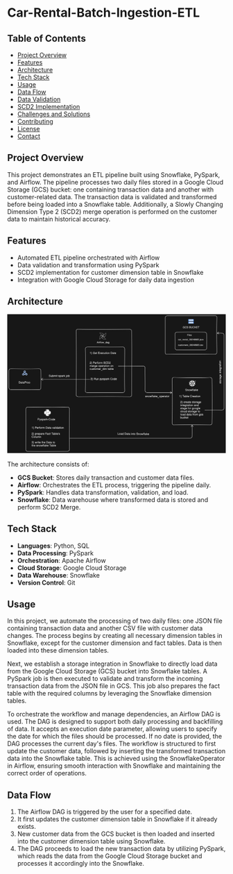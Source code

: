 
# Car-Rental-Batch-Ingestion-ETL

## Table of Contents
- [Project Overview](#project-overview)
- [Features](#features)
- [Architecture](#architecture)
- [Tech Stack](#tech-stack)
- [Usage](#usage)
- [Data Flow](#data-flow)
- [Data Validation](#data-validation)
- [SCD2 Implementation](#scd2-implementation)
- [Challenges and Solutions](#challenges-and-solutions)
- [Contributing](#contributing)
- [License](#license)
- [Contact](#contact)

## Project Overview
This project demonstrates an ETL pipeline built using Snowflake, PySpark, and Airflow. The pipeline processes two daily files stored in a Google Cloud Storage (GCS) bucket: one containing transaction data and another with customer-related data. The transaction data is validated and transformed before being loaded into a Snowflake table. Additionally, a Slowly Changing Dimension Type 2 (SCD2) merge operation is performed on the customer data to maintain historical accuracy.

## Features
- Automated ETL pipeline orchestrated with Airflow
- Data validation and transformation using PySpark
- SCD2 implementation for customer dimension table in Snowflake
- Integration with Google Cloud Storage for daily data ingestion

## Architecture
![Architecture Diagram](./screenshots/Architecture_diagram.png)

The architecture consists of:
- **GCS Bucket**: Stores daily transaction and customer data files.
- **Airflow**: Orchestrates the ETL process, triggering the pipeline daily.
- **PySpark**: Handles data transformation, validation, and load.
- **Snowflake**: Data warehouse where transformed data is stored and perform SCD2 Merge.

## Tech Stack
- **Languages**: Python, SQL
- **Data Processing**: PySpark
- **Orchestration**: Apache Airflow
- **Cloud Storage**: Google Cloud Storage
- **Data Warehouse**: Snowflake
- **Version Control**: Git

## Usage
In this project, we automate the processing of two daily files: one JSON file containing transaction data and another CSV file with customer data changes. The process begins by creating all necessary dimension tables in Snowflake, except for the customer dimension and fact tables. Data is then loaded into these dimension tables.

Next, we establish a storage integration in Snowflake to directly load data from the Google Cloud Storage (GCS) bucket into Snowflake tables. A PySpark job is then executed to validate and transform the incoming transaction data from the JSON file in GCS. This job also prepares the fact table with the required columns by leveraging the Snowflake dimension tables.

To orchestrate the workflow and manage dependencies, an Airflow DAG is used. The DAG is designed to support both daily processing and backfilling of data. It accepts an execution date parameter, allowing users to specify the date for which the files should be processed. If no date is provided, the DAG processes the current day's files. The workflow is structured to first update the customer data, followed by inserting the transformed transaction data into the Snowflake table. This is achieved using the SnowflakeOperator in Airflow, ensuring smooth interaction with Snowflake and maintaining the correct order of operations.

## Data Flow
1. The Airflow DAG is triggered by the user for a specified date.
2. It first updates the customer dimension table in Snowflake if it already exists.
3. New customer data from the GCS bucket is then loaded and inserted into the customer dimension table using Snowflake.
4. The DAG proceeds to load the new transaction data by utilizing PySpark, which reads the data from the Google Cloud Storage bucket and processes it accordingly into the Snowflake.








